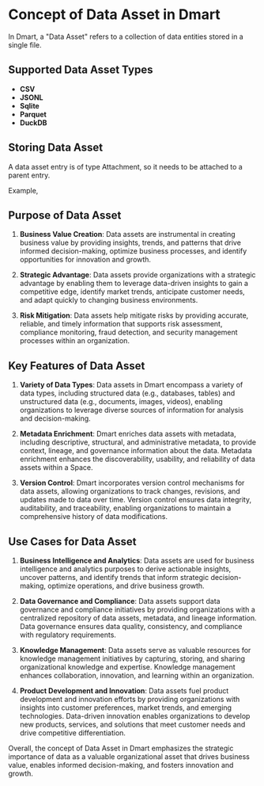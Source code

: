 # Concept of Data Asset in Dmart

In Dmart, a "Data Asset" refers to a collection of data entities stored in a single file.

## Supported Data Asset Types
- **CSV**
- **JSONL**
- **Sqlite**
- **Parquet**
- **DuckDB**


## Storing Data Asset
A data asset entry is of type Attachment, so it needs to be attached to a parent entry.

Example, 


## Purpose of Data Asset

1. **Business Value Creation**: Data assets are instrumental in creating business value by providing insights, trends, and patterns that drive informed decision-making, optimize business processes, and identify opportunities for innovation and growth.

2. **Strategic Advantage**: Data assets provide organizations with a strategic advantage by enabling them to leverage data-driven insights to gain a competitive edge, identify market trends, anticipate customer needs, and adapt quickly to changing business environments.

3. **Risk Mitigation**: Data assets help mitigate risks by providing accurate, reliable, and timely information that supports risk assessment, compliance monitoring, fraud detection, and security management processes within an organization.

## Key Features of Data Asset

1. **Variety of Data Types**: Data assets in Dmart encompass a variety of data types, including structured data (e.g., databases, tables) and unstructured data (e.g., documents, images, videos), enabling organizations to leverage diverse sources of information for analysis and decision-making.

2. **Metadata Enrichment**: Dmart enriches data assets with metadata, including descriptive, structural, and administrative metadata, to provide context, lineage, and governance information about the data. Metadata enrichment enhances the discoverability, usability, and reliability of data assets within a Space.

3. **Version Control**: Dmart incorporates version control mechanisms for data assets, allowing organizations to track changes, revisions, and updates made to data over time. Version control ensures data integrity, auditability, and traceability, enabling organizations to maintain a comprehensive history of data modifications.

## Use Cases for Data Asset

1. **Business Intelligence and Analytics**: Data assets are used for business intelligence and analytics purposes to derive actionable insights, uncover patterns, and identify trends that inform strategic decision-making, optimize operations, and drive business growth.

2. **Data Governance and Compliance**: Data assets support data governance and compliance initiatives by providing organizations with a centralized repository of data assets, metadata, and lineage information. Data governance ensures data quality, consistency, and compliance with regulatory requirements.

3. **Knowledge Management**: Data assets serve as valuable resources for knowledge management initiatives by capturing, storing, and sharing organizational knowledge and expertise. Knowledge management enhances collaboration, innovation, and learning within an organization.

4. **Product Development and Innovation**: Data assets fuel product development and innovation efforts by providing organizations with insights into customer preferences, market trends, and emerging technologies. Data-driven innovation enables organizations to develop new products, services, and solutions that meet customer needs and drive competitive differentiation.

Overall, the concept of Data Asset in Dmart emphasizes the strategic importance of data as a valuable organizational asset that drives business value, enables informed decision-making, and fosters innovation and growth.
